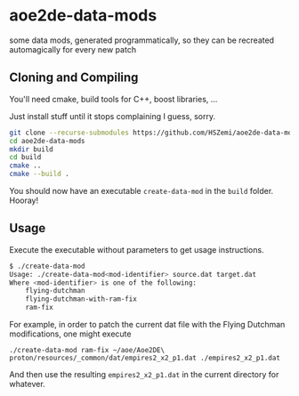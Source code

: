 # aoe2de-data-mods
some data mods, generated programmatically, so they can be recreated automagically for every new patch

## Cloning and Compiling

You'll need cmake, build tools for C++, boost libraries, … 

Just install stuff until it stops complaining I guess, sorry.

```sh
git clone --recurse-submodules https://github.com/HSZemi/aoe2de-data-mods.git
cd aoe2de-data-mods
mkdir build
cd build
cmake ..
cmake --build .
```

You should now have an executable `create-data-mod` in the `build` folder. Hooray!

## Usage

Execute the executable without parameters to get usage instructions.

```sh
$ ./create-data-mod
Usage: ./create-data-mod<mod-identifier> source.dat target.dat
Where <mod-identifier> is one of the following:
    flying-dutchman
    flying-dutchman-with-ram-fix
    ram-fix
```

For example, in order to patch the current dat file with the Flying Dutchman modifications, one might execute
```
./create-data-mod ram-fix ~/aoe/Aoe2DE\ proton/resources/_common/dat/empires2_x2_p1.dat ./empires2_x2_p1.dat
```

And then use the resulting `empires2_x2_p1.dat` in the current directory for whatever.